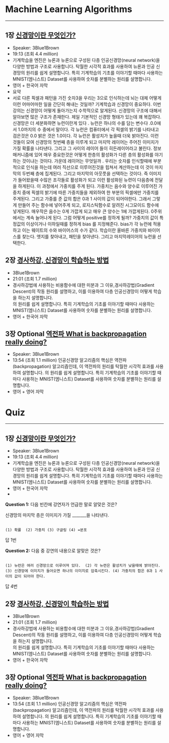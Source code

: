 # Machine Learning Algorithms 

----------------------------------------------------------

## 1장 [신경망이란 무엇인가?](https://www.youtube.com/watch?v=aircAruvnKk)
  - Speaker: 3Blue1Brown
  - 19:13 (조회 4.4 million)
  - 기계학습을 엔진은 뉴론과 뉴론으로 구성된 다층 인공신경망(neural network)을 다양한 방법과 구조로 사용합니다. 탁월한 시각적 효과를 사용하여 뉴론과 인공 신경망의 원리를 쉽게 설명합니다. 특히 기계학습의 기초를 이야기할 때마다 사용하는 MNIST(엠니스트) Dataset를 사용하여 숫자를 분별하는 원리를 설명합니다.
  - 영어 + 한국어 자막
  - 요약
  - 서로 다른 픽셀과 패턴을 가진 숫자3을 우리는 3으로 인식하는데 뇌는 대체 어떻게 이런 어마어마한 일을 간단히 해내는 것일까? 기계학습과 신경망이 중요하다. 이번 강의는 신경망이 어떻게 돌아가는지 수학적으로 알게된다. 신경망의 구조에 대해서 알아보면 많은 구조가 존재한다. 제일 기본적인 신경망 형태가 있는데 꽤 복잡하다. 신경망은 더 세분화하면 뉴런이란게 있다 . 뉴런은 하나의 수를 담는 변수다 .0.0에서 1.0까지의 수 중에서 말이다. 각 뉴런은 컴퓨터에서 각 픽셀의 밝기를 나타내고 검은것은 0.0 밝은 것은 1.0이다. 각 뉴런은 활성치가 높을때 더욱 밝아진다. 이런 것들이 모여 신경망의 첫번째 층을 이루게 되고 마지막 레이어는 주어진 이미지가 가질 확률을 나타낸다. 그리고 그 사이의 레이어 들이 히든레이어라고 불린다. 정보 매커니즘에 있어 매우 중요한것은  어떻게 한층의 활성화가 다른 층의 활성화를 야기하는 것이냐는 것이다. 가운데 레이어는 무엇일까 . 우리는 숫자를 인식할때에 부분적으로 인식을 하는데 여러 직선으로 이루어진것을 힙쳐서 계산하는데 이 것이 마지막의 두번째 층에 집계된다. 그리고 마지막의 아웃풋을 선택하는 것이다. 즉 이미지가 들어왔을때 수많은 조각들로 활성화가 되고 이런 활성화된 뉴련이 다음층에 전달을 하게된다. 이 과정에서 가중치를 주게 된다. 가중치는 음수와 양수로 이루어진 가중치 중에 픽셀의 밝기에 따른 가중치들을 제외하여 한 부분의 픽셀에만 가중치를 주게된다. 그리고 가중를 준 값의 합은 0과 1 사이의 값이 되어야한다. 그래서 그렇게 만들어 주는 함수에 넣어주게 되고, 로지스틱함수로 알려진 시그모이드 함수에 넣게된다. 매우작은 음수는 0게 가깝게 되고 매우 큰 양수는 1에 가깝게된다. 0주위에서는 계속 늘어나게 된다. 그럼 어떻게 positive를 정하게 될까? 가중치의 값이 특정값의 이상이거나 이하일때를 정하게 bias 를 지정해준다. bias가 각 뉴런에 적용하고 이는 웨이트의 수와 바이어스의 수가 같다. 학습이란 올바른 가중치와 바이어스를 찾는다. 엣지를 찾아내고, 패턴을 찾아낸다. 그리고 마지막레이어의 뉴런을 선택한다. 
  
## 2장 [경사하강, 신경망이 학습하는 방법](https://www.youtube.com/watch?v=IHZwWFHWa-w&list=PLZHQObOWTQDNU6R1_67000Dx_ZCJB-3pi&index=2)
  - 3Blue1Brown
  - 21:01 (조회 1.7 million)
  - 경사하강법에 사용하는 비용함수에 대한 미분과 그 이유,경사하강법(Gradient Descent)의 작동 원리를 설명하고, 이를 이용하여 다층 인공신경망이 어떻게 학습을 하는지 설명합니다.  
  의 원리를 쉽게 설명합니다. 특히 기계학습의 기초를 이야기할 때마다 사용하는 MNIST(엠니스트) Dataset를 사용하여 숫자를 분별하는 원리를 설명합니다.
  - 영어 + 한국어 자막

## 3장 Optional [역전파 What is backpropagation really doing?](https://www.youtube.com/watch?v=Ilg3gGewQ5U&index=3&list=PLZHQObOWTQDNU6R1_67000Dx_ZCJB-3pi)
  - Speaker: 3Blue1Brown
  - 13:54 (조회 1.1 million)
  인공신경망 알고리즘의 핵심은 역전파(backpropagation) 알고리즘인데, 이 역전파의 원리를 탁월한 시각적 효과를 사용하여 설명합니다.
  의 원리를 쉽게 설명합니다. 특히 기계학습의 기초를 이야기할 때마다 사용하는 MNIST(엠니스트) Dataset를 사용하여 숫자를 분별하는 원리를 설명합니다.
  - 영어 + 영어 자막


# Quiz
----------------------------------------------------------


## 1장 [신경망이란 무엇인가?](https://www.youtube.com/watch?v=aircAruvnKk)
  - Speaker: 3Blue1Brown
  - 19:13 (조회 4.4 million)
  - 기계학습을 엔진은 뉴론과 뉴론으로 구성된 다층 인공신경망(neural network)을 다양한 방법과 구조로 사용합니다. 탁월한 시각적 효과를 사용하여 뉴론과 인공 신경망의 원리를 쉽게 설명합니다. 특히 기계학습의 기초를 이야기할 때마다 사용하는 MNIST(엠니스트) Dataset를 사용하여 숫자를 분별하는 원리를 설명합니다.
  - 영어 + 한국어 자막
  - 
  **Question 1:**  다음 빈칸에 강연자가 언급한 말로 알맞은 것은? 
  
  신경망의 마지막 층은 이미지가 가질 _______을 나타낸다.

```

(1) 확률  (2) 가중치 (3) 구글링 (4) =분포
```

답 1번

  **Question 2:** 다음 중 강연의 내용으로 알맞은 것은?
  

```

(1) 뉴런은 여러 신경망으로 이루어져 있다.  (2) 각 뉴련은 활성치가 낮을때에 밝아진다. (3) 신경망에 이미지가 들어오면 하나의 이미지로 압축시킨다. (4) 가중치의 합은 0과 1 사이의 값이 되어야 한다.
```
답 4번 


## 2장 [경사하강, 신경망이 학습하는 방법](https://www.youtube.com/watch?v=IHZwWFHWa-w&list=PLZHQObOWTQDNU6R1_67000Dx_ZCJB-3pi&index=2)
  - 3Blue1Brown
  - 21:01 (조회 1.7 million)
  - 경사하강법에 사용하는 비용함수에 대한 미분과 그 이유,경사하강법(Gradient Descent)의 작동 원리를 설명하고, 이를 이용하여 다층 인공신경망이 어떻게 학습을 하는지 설명합니다.  
  의 원리를 쉽게 설명합니다. 특히 기계학습의 기초를 이야기할 때마다 사용하는 MNIST(엠니스트) Dataset를 사용하여 숫자를 분별하는 원리를 설명합니다.
  - 영어 + 한국어 자막

## 3장 Optional [역전파 What is backpropagation really doing?](https://www.youtube.com/watch?v=Ilg3gGewQ5U&index=3&list=PLZHQObOWTQDNU6R1_67000Dx_ZCJB-3pi)
  - Speaker: 3Blue1Brown
  - 13:54 (조회 1.1 million)
  인공신경망 알고리즘의 핵심은 역전파(backpropagation) 알고리즘인데, 이 역전파의 원리를 탁월한 시각적 효과를 사용하여 설명합니다.
  의 원리를 쉽게 설명합니다. 특히 기계학습의 기초를 이야기할 때마다 사용하는 MNIST(엠니스트) Dataset를 사용하여 숫자를 분별하는 원리를 설명합니다.
  - 영어 + 영어 자막

